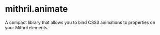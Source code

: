 mithril.animate
===============

A compact library that allows you to bind CSS3 animations to properties on your Mithril elements.
